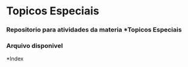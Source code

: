 # Topicos Especiais

### Repositorio para atividades da materia *Topicos Especiais

### Arquivo disponivel
*Index
